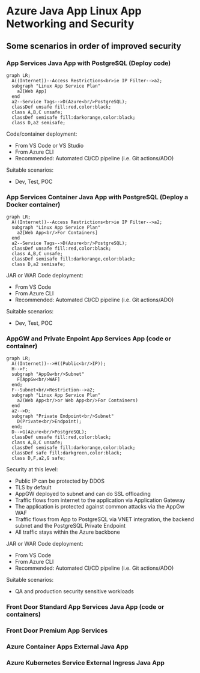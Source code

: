# Azure Java App Linux App Networking and Security

## Some scenarios in order of improved security

### App Services Java App with PostgreSQL (Deploy code)

```mermaid
graph LR;
  A((Internet))--Access Restrictions<br>ie IP Filter-->a2;
  subgraph "Linux App Service Plan"
    a2[Web App]
  end  
  a2--Service Tags-->D(Azure<br/>PostgreSQL);
  classDef unsafe fill:red,color:black;
  class A,B,C unsafe;
  classDef semisafe fill:darkorange,color:black;
  class D,a2 semisafe;
```

Code/container deployment:
- From VS Code or VS Studio
- From Azure CLI
- Recommended: Automated CI/CD pipeline (i.e. Git actions/ADO)

Suitable scenarios:
- Dev, Test, POC

### App Services Container Java App with PostgreSQL (Deploy a Docker container)

```mermaid
graph LR;
  A((Internet))--Access Restrictions<br>ie IP Filter-->a2;
  subgraph "Linux App Service Plan"
    a2[Web App<br/>For Containers]
  end  
  a2--Service Tags-->D(Azure<br/>PostgreSQL);
  classDef unsafe fill:red,color:black;
  class A,B,C unsafe;
  classDef semisafe fill:darkorange,color:black;
  class D,a2 semisafe;
```

JAR or WAR Code deployment:
- From VS Code
- From Azure CLI
- Recommended: Automated CI/CD pipeline (i.e. Git actions/ADO)

Suitable scenarios:
- Dev, Test, POC

### AppGW and Private Enpoint App Services App (code or container)

```mermaid
graph LR;
  A((Internet))-->H((Public<br/>IP));
  H-->F;
  subgraph "AppGw<br/>Subnet"
    F[AppGw<br/>WAF]
  end;
  F--Subnet<br/>Restriction-->a2;
  subgraph "Linux App Service Plan"
    a2(Web App<br/>or Web App<br/>For Containers)
  end  
  a2-->D;
  subgraph "Private Endpoint<br/>Subnet"
    D(Private<br/>Endpoint);
  end;
  D-->G(Azure<br/>PostgreSQL);
  classDef unsafe fill:red,color:black;
  class A,B,C unsafe;
  classDef semisafe fill:darkorange,color:black;  
  classDef safe fill:darkgreen,color:black;
  class D,F,a2,G safe;
```

Security at this level:
- Public IP can be protected by DDOS
- TLS by default
- AppGW deployed to subnet and can do SSL offloading
- Traffic flows from internet to the application via Application Gateway
- The application is protected against common attacks via the AppGw WAF
- Traffic flows from App to PostgreSQL via VNET integration, the backend subnet and the PostgreSQL Private Endpoint
- All traffic stays within the Azure backbone

JAR or WAR Code deployment:
- From VS Code
- From Azure CLI
- Recommended: Automated CI/CD pipeline (i.e. Git actions/ADO)

Suitable scenarios:
- QA and production security sensitive workloads

### Front Door Standard App Services Java App (code or containers)

### Front Door Premium App Services

### Azure Container Apps External Java App

### Azure Kubernetes Service External Ingress Java App
